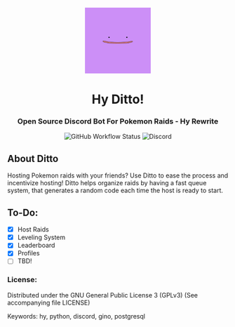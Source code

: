 <div id="ditto-logo" align="center">
    <br />
    <img src="https://github.com/TheCatster/Ditto/blob/master/logo.jpg" alt="Ditto Logo" width="150" height="150"/>
    <h1>Hy Ditto!</h1>
    <h3>Open Source Discord Bot For Pokemon Raids - Hy Rewrite</h3>
</div>

<div id="badges" align="center">

![GitHub Workflow Status](https://img.shields.io/github/workflow/status/TheCatster/Ditto/Python%20flake8%20and%20black)
![Discord](https://img.shields.io/discord/698941076861616159?label=Discord)

</div>

## About Ditto
Hosting Pokemon raids with your friends? Use Ditto to ease the process and incentivize hosting! Ditto helps organize raids by having a fast queue system, that generates a random code each time the host is ready to start.

## To-Do:

- [x] Host Raids
- [x] Leveling System
- [x] Leaderboard
- [x] Profiles
- [ ] TBD!

### License:

Distributed under the GNU General Public License 3 (GPLv3) (See accompanying file LICENSE)

Keywords: hy, python, discord, gino, postgresql
